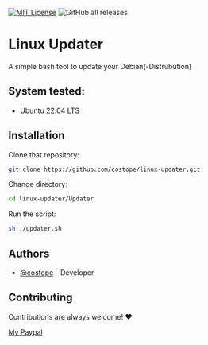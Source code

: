 [![MIT License](https://img.shields.io/badge/License-MIT-green.svg)](https://choosealicense.com/licenses/mit/)
![GitHub all releases](https://img.shields.io/github/downloads/costope/linux-updater/total)
# Linux Updater

A simple bash tool to update your Debian(-Distrubution)

## System tested:
- Ubuntu 22.04 LTS

## Installation

Clone that repository:
```bash
git clone https://github.com/costope/linux-updater.git
```

Change directory:
```bash
cd linux-updater/Updater
```

Run the script:
```bash
sh ./updater.sh
```
## Authors

- [@costope](https://www.github.com/costope) - Developer



## Contributing

Contributions are always welcome! ❤️

[My Paypal](https://paypal.me/costope)
